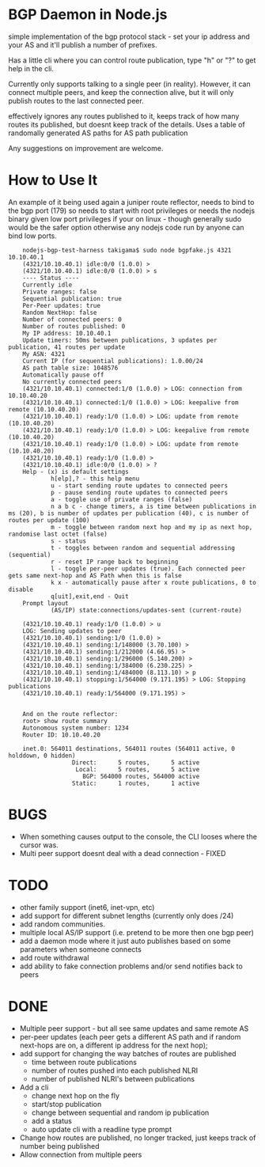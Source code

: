 
BGP Daemon in Node.js
=====================

simple implementation of the bgp protocol stack - set your ip address and your AS and it'll publish a
number of prefixes.

Has a little cli where you can control route publication, type "h" or "?" to get help in the cli.

Currently only supports talking to a single peer (in reality). However, it can connect multiple peers, and
keep the connection alive, but it will only publish routes to the last connected peer.

effectively ignores any routes published to it, keeps track of how many routes its published, but doesnt
keep track of the details. Uses a table of randomally generated AS paths for AS path publication

Any suggestions on improvement are welcome.





How to Use It
=============

An example of it being used again a juniper route reflector, needs to bind to the bgp port (179) so needs
to start with root privileges or needs the nodejs binary given low port privileges if your on linux - though
generally sudo would be the safer option otherwise any nodejs code run by anyone can bind low ports. 

		nodejs-bgp-test-harness takigama$ sudo node bgpfake.js 4321 10.10.40.1
		(4321/10.10.40.1) idle:0/0 (1.0.0) > 
		(4321/10.10.40.1) idle:0/0 (1.0.0) > s
		---- Status ----
		Currently idle
		Private ranges: false
		Sequential publication: true
		Per-Peer updates: true
		Random NextHop: false
		Number of connected peers: 0
		Number of routes published: 0
		My IP address: 10.10.40.1
		Update timers: 50ms between publications, 3 updates per publication, 41 routes per update
		My ASN: 4321
		Current IP (for sequential publications): 1.0.00/24
		AS path table size: 1048576
		Automatically pause off
		No currently connected peers
		(4321/10.10.40.1) connected:1/0 (1.0.0) > LOG: connection from 10.10.40.20
		(4321/10.10.40.1) connected:1/0 (1.0.0) > LOG: keepalive from remote (10.10.40.20)
		(4321/10.10.40.1) ready:1/0 (1.0.0) > LOG: update from remote (10.10.40.20)
		(4321/10.10.40.1) ready:1/0 (1.0.0) > LOG: keepalive from remote (10.10.40.20)
		(4321/10.10.40.1) ready:1/0 (1.0.0) > LOG: update from remote (10.10.40.20)
		(4321/10.10.40.1) ready:1/0 (1.0.0) >
		(4321/10.10.40.1) idle:0/0 (1.0.0) > ?
		Help - (x) is default settings
		        h[elp],? - this help menu
		        u - start sending route updates to connected peers
		        p - pause sending route updates to connected peers
		        a - toggle use of private ranges (false)
		        n a b c - change timers, a is time between publications in ms (20), b is number of updates per publication (40), c is number of routes per update (100)
		        m - toggle between random next hop and my ip as next hop, randomise last octet (false)
		        s - status
		        t - toggles between random and sequential addressing (sequential)
		        r - reset IP range back to beginning
		        l - toggle per-peer updates (true). Each connected peer gets same next-hop and AS Path when this is false
		        k x - automatically pause after x route publications, 0 to disable
		        q[uit],exit,end - Quit
		Prompt layout
		        (AS/IP) state:connections/updates-sent (current-route)
		 
		(4321/10.10.40.1) ready:1/0 (1.0.0) > u
		LOG: Sending updates to peer
		(4321/10.10.40.1) sending:1/0 (1.0.0) > 
		(4321/10.10.40.1) sending:1/148000 (3.70.100) > 
		(4321/10.10.40.1) sending:1/212000 (4.66.95) > 
		(4321/10.10.40.1) sending:1/296000 (5.140.200) > 
		(4321/10.10.40.1) sending:1/384000 (6.230.225) > 
		(4321/10.10.40.1) sending:1/484000 (8.113.10) > p
		(4321/10.10.40.1) stopping:1/564000 (9.171.195) > LOG: Stopping publications
		(4321/10.10.40.1) ready:1/564000 (9.171.195) > 
		
		
		And on the route reflector:
		root> show route summary 
		Autonomous system number: 1234
		Router ID: 10.10.40.20
		
		inet.0: 564011 destinations, 564011 routes (564011 active, 0 holddown, 0 hidden)
		              Direct:      5 routes,      5 active
		               Local:      5 routes,      5 active
		                 BGP: 564000 routes, 564000 active
		              Static:      1 routes,      1 active
		





BUGS
====
 - When something causes output to the console, the CLI looses where the cursor was.
 - Multi peer support doesnt deal with a dead connection - FIXED


TODO
====
 - other family support (inet6, inet-vpn, etc)
 - add support for different subnet lengths (currently only does /24)
 - add random communities.
 - multiple local AS/IP support (i.e. pretend to be more then one bgp peer)
 - add a daemon mode where it just auto publishes based on some parameters when someone connects
 - add route withdrawal
 - add ability to fake connection problems and/or send notifies back to peers

 
 

 
 
DONE
====
 - Multiple peer support - but all see same updates and same remote AS
 - per-peer updates (each peer gets a different AS path and if random next-hops are on, a different ip address for the next hop);
 - add support for changing the way batches of routes are published
 	- time between route publications
 	- number of routes pushed into each published NLRI
 	- number of published NLRI's between publications
 - Add a cli
   - change next hop on the fly
   - start/stop publication
   - change between sequential and random ip publication
   - add a status
   - auto update cli with a readline type prompt
 - Change how routes are published, no longer tracked, just keeps track of number being published
 - Allow connection from multiple peers

